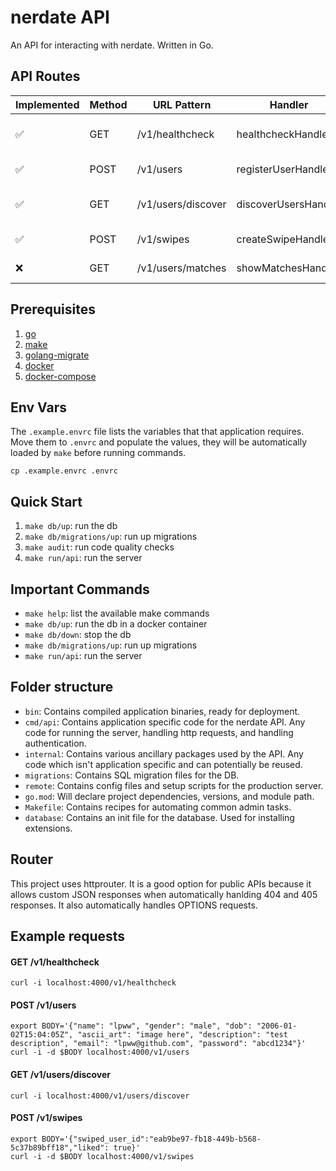 # nerdate API

An API for interacting with nerdate. Written in Go.

## API Routes

| Implemented        | Method | URL Pattern        | Handler              | Action                |
| ------------------ | ------ | ------------------ | -------------------- | --------------------- |
| :white_check_mark: | GET    | /v1/healthcheck    | healthcheckHandler   | Show application info |
| :white_check_mark: | POST   | /v1/users          | registerUserHandler  | Register a new user   |
| :white_check_mark: | GET    | /v1/users/discover | discoverUsersHandler | Show available users  |
| :white_check_mark: | POST   | /v1/swipes         | createSwipeHandler   | Create a new swipe    |
| :x:                | GET    | /v1/users/matches  | showMatchesHandler   | Show matches          |

## Prerequisites

1. [go](https://go.dev)
2. [make](https://www.gnu.org/software/make)
3. [golang-migrate](https://github.com/golang-migrate/migrate)
4. [docker](https://www.docker.com)
5. [docker-compose](https://docs.docker.com/compose/)

## Env Vars

The `.example.envrc` file lists the variables that that application requires. Move them to `.envrc` and populate the values, they will be automatically loaded by `make` before running commands.

```
cp .example.envrc .envrc
```

## Quick Start

1. `make db/up`: run the db
2. `make db/migrations/up`: run up migrations
3. `make audit`: run code quality checks
4. `make run/api`: run the server

## Important Commands

* `make help`: list the available make commands
* `make db/up`: run the db in a docker container
* `make db/down`: stop the db 
* `make db/migrations/up`: run up migrations
* `make run/api`: run the server

## Folder structure

* `bin`: Contains compiled application binaries, ready for deployment.
* `cmd/api`: Contains application specific code for the nerdate API. Any code for running the server, handling http requests, and handling authentication.
* `internal`: Contains various ancillary packages used by the API. Any code which isn't application specific and can potentially be reused.
* `migrations`: Contains SQL migration files for the DB.
* `remote`: Contains config files and setup scripts for the production server.
* `go.mod`: Will declare project dependencies, versions, and module path.
* `Makefile`: Contains recipes for automating common admin tasks.
* `database`: Contains an init file for the database. Used for installing extensions.

## Router

This project uses httprouter. It is a good option for public APIs because it allows custom JSON responses when automatically hanlding 404 and 405 responses. It also automatically handles OPTIONS requests.

## Example requests

#### GET /v1/healthcheck

```
curl -i localhost:4000/v1/healthcheck
```

#### POST /v1/users

```
export BODY='{"name": "lpww", "gender": "male", "dob": "2006-01-02T15:04:05Z", "ascii_art": "image here", "description": "test description", "email": "lpww@github.com", "password": "abcd1234"}'
curl -i -d $BODY localhost:4000/v1/users
```

#### GET /v1/users/discover

```
curl -i localhost:4000/v1/users/discover
```

#### POST /v1/swipes

```
export BODY='{"swiped_user_id":"eab9be97-fb18-449b-b568-5c37b89bff18","liked": true}'
curl -i -d $BODY localhost:4000/v1/swipes
```
